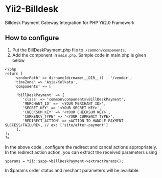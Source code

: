 # Yii2-Billdesk
Billdesk Payment Gateway Integration for PHP Yii2.0 Framework

How to configure
----------------
1. Put the BillDeskPayment.php file to``` /common/components```.
2. Add the component in ```main.php```. Sample code in main.php is given below
```
<?php
return [
    'vendorPath' => dirname(dirname(__DIR__)) . '/vendor',
    'timeZone' => 'Asia/Kolkata',
    'components' => [ 

     'billDeskPayment' => [
        'class' => 'common\components\BillDeskPayment',
        'MERCHANT_ID' => '<YOUR MERCHANT ID>',
        'SECRET_KEY' => '<YOUR SECRET KEY>',
        'CHECKSUM_KEY' => '<YOUR CHECKSUM KEY>',
		'CURRENCY_TYPE' => '<YOUR CURRENCY TYPE>',
        'REDIRECT_ACTION' => <ACTION TO HANDLE PAYMENT SUCCESS/FAILURE>, // ex: ['site/after-payment']
     ],  
];
?>
```

In the above code , configure the redirect and cancel actions appropriately.
In the redirect action action, you can extract the received parameters using 
```
$params = Yii::$app->billDeskPayment->extractParams();
```
In $params order status and mechant parameters will be available. 





